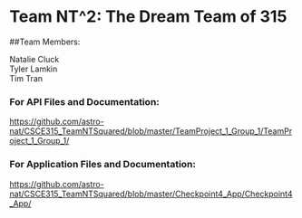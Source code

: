 # Team NT^2: The Dream Team of 315

##Team Members:

 Natalie Cluck  
 Tyler Lamkin  
 Tim Tran  

### For API Files and Documentation:

https://github.com/astro-nat/CSCE315_TeamNTSquared/blob/master/TeamProject_1_Group_1/TeamProject_1_Group_1/

### For Application Files and Documentation:

https://github.com/astro-nat/CSCE315_TeamNTSquared/blob/master/Checkpoint4_App/Checkpoint4_App/
